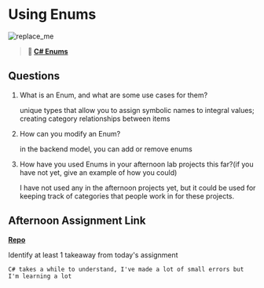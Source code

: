 # Using Enums

![replace_me](https://codeworks.blob.core.windows.net/public/assets/img/illustrations/placeholder.svg)

> **📖 [C# Enums](https://codeworksacademy.com/fs-student-guide/resources/wk10/03-Enums)**

## Questions

1. What is an Enum, and what are some use cases for them?

    unique types that allow you to assign symbolic names to integral values; creating category relationships between items

2. How can you modify an Enum?

    in the backend model, you can add or remove enums

3. How have you used Enums in your afternoon lab projects this far?(if you have not yet, give an example of how you could)

    I have not used any in the afternoon projects yet, but it could be used for keeping track of categories that people work in for these projects.

## Afternoon Assignment Link

**[Repo](https://github.com/kyleem20/construction)**

Identify at least 1 takeaway from today's assignment

    C# takes a while to understand, I've made a lot of small errors but I'm learning a lot